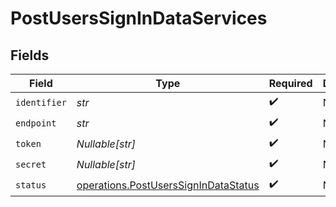 # PostUsersSignInDataServices


## Fields

| Field                                                                                        | Type                                                                                         | Required                                                                                     | Description                                                                                  | Example                                                                                      |
| -------------------------------------------------------------------------------------------- | -------------------------------------------------------------------------------------------- | -------------------------------------------------------------------------------------------- | -------------------------------------------------------------------------------------------- | -------------------------------------------------------------------------------------------- |
| `identifier`                                                                                 | *str*                                                                                        | :heavy_check_mark:                                                                           | N/A                                                                                          | metadata-dev                                                                                 |
| `endpoint`                                                                                   | *str*                                                                                        | :heavy_check_mark:                                                                           | N/A                                                                                          | https://epg.provider.plex.tv                                                                 |
| `token`                                                                                      | *Nullable[str]*                                                                              | :heavy_check_mark:                                                                           | N/A                                                                                          | DjoMtqFAGRL1uVtCyF1dKIorTbShJeqv                                                             |
| `secret`                                                                                     | *Nullable[str]*                                                                              | :heavy_check_mark:                                                                           | N/A                                                                                          |                                                                                              |
| `status`                                                                                     | [operations.PostUsersSignInDataStatus](../../models/operations/postuserssignindatastatus.md) | :heavy_check_mark:                                                                           | N/A                                                                                          | online                                                                                       |